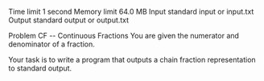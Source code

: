Time limit 1 second
Memory limit 64.0 MB
Input standard input or input.txt
Output standard output or output.txt

Problem CF -- Continuous Fractions
You are given the numerator and denominator of a fraction.

Your task is to write a program that outputs a chain fraction representation to standard output.